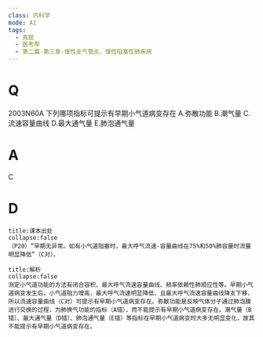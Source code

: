```yaml
---
class: 内科学
mode: A1
tags:
  - 真题
  - 医考帮
  - 第二篇-第三章-慢性支气管炎、慢性阻塞性肺疾病
---
```


# Q
2003N60A 下列哪项指标可提示有早期小气道病变存在
A.弥散功能
B.潮气量
C.流速容量曲线
D.最大通气量
E.肺泡通气量

# A
C
# D
```ad-note
title:课本出处
collapse:false
（P20）“早期无异常。如有小气道阻塞时，最大呼气流速-容量曲线在75%和50%肺容量时流量明显降低”（C对）。
```

```ad-summary
title:解析
collapse:false
测定小气道功能的方法有闭合容积、最大呼气流速容量曲线、频率依赖性肺顺应性等。早期小气道病变发生后，小气道阻力增高，最大呼气流速明显降低，且最大呼气流速容量曲线降支下移，所以流速容量曲线（C对）可提示有早期小气道病变存在。弥散功能是反映气体分子通过肺泡膜进行交换的过程，为肺换气功能的指标（A错），而不能提示有早期小气道病变存在。潮气量（B错）、最大通气量（D错）、肺泡通气量（E错）等指标在早期小气道病变时大多无明显变化，故其不能提示有早期小气道病变存在。
```


